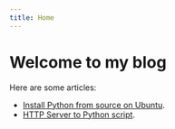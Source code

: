 ```yaml
---
title: Home
---
```


# Welcome to my blog

Here are some articles:

- [Install Python from source on Ubuntu](/install-python-from-source-on-ubuntu.html).
- [HTTP Server to Python script](/path-from-nginx-to-python.html).
